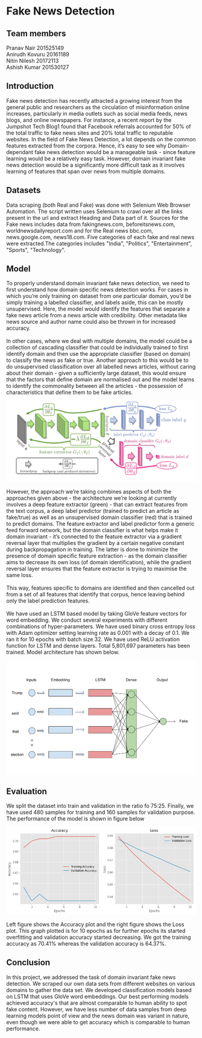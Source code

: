 # Fake News Detection

## Team members
Pranav Nair    201525149 \
Anirudh Kovuru 20161189 \
Nitin Nilesh   20172113 \
Ashish Kumar   201530127 

## Introduction
Fake news detection has recently attracted a growing interest from the general public and researchers as the circulation of misinformation online increases, particularly in media outlets such as social media feeds, news blogs, and online newspapers. For instance, a recent report by the Jumpshot Tech Blog1 found that Facebook referrals accounted for 50% of the total traffic to fake news sites and 20% total traffic to reputable websites. In the field of Fake News Detection, a lot depends on the common features extracted from the corpora. Hence, it’s easy to see why Domain-dependant fake news detection would be a manageable task - since feature learning would be a relatively easy task. However, domain invariant fake news detection would be a significantly more difficult task as it involves learning of features that span over news from multiple domains.

## Datasets
Data scraping (both Real and Fake) was done with Selenium Web Browser Automation. The script written uses Selenium to crawl over all the links present in the url and extract Heading and Data part of it. Sources for the Fake news includes data from fakingnews.com, beforeitsnews.com, worldnewsdailyreport.com and for the Real news bbc.com, news.google.com, news18.com. Five categories of each fake and real news were extracted.The categories includes "India", "Politics", "Entertainment", "Sports", "Technology".

## Model
To properly understand domain invariant fake news detection, we need to first understand how domain specific news detection works. For cases in which you’re only training on dataset from one particular domain, you’d be simply training a labelled classifier, and labels aside, this can be mostly unsupervised. Here, the model would identify the features that separate a fake news article from a news article with credibility. Other metadata like news source and author name could also be thrown in for increased accuracy. <br/><br/>
In other cases, where we deal with multiple domains, the model could be a collection of cascading classifier that could be individually trained to first identify domain and then use the appropriate classifier (based on domain) to classify the news as fake or true. Another approach to this would be to do unsupervised classification over all labelled news articles, without caring about their domain - given a sufficiently large dataset, this would ensure that the factors that define domain are normalised out and the model learns to identify the commonality between all the articles - the possession of characteristics that define them to be fake articles.

![Model Design](./model.PNG)

However, the approach we’re taking combines aspects of both the approaches given above - the architecture we’re looking at currently involves a deep feature extractor (green) - that can extract features from the text corpus, a deep label predictor (trained to predict an article as fake/true) as well as an unsupervised domain classifier (red) that is trained to predict domains. The feature extractor and label predictor form a generic feed forward network, but the domain classifier is what helps make it domain invariant - it’s connected to the feature extractor via a gradient reversal layer that multiplies the gradient by a certain negative constant during backpropagation in training. The latter is done to minimize the presence of domain specific feature extraction - as the domain classifier aims to decrease its own loss (of domain identification), while the gradient reversal layer ensures that the feature extractor is trying to maximise the same loss. <br/><br/>
This way, features specific to domains are identified and then cancelled out from a set of all features that identify that corpus, hence leaving behind only the label prediction features. <br/><br/>
We have used an LSTM based model by taking GloVe feature vectors for word embedding. We conduct several experiments with different combinations of hyper-parameters. We have used binary cross entropy loss with Adam optimizer setting learning rate as 0.001 with a decay of 0.1. We ran it for 10 epochs with batch size 32. We have used ReLU activation function for LSTM and dense layers. Total 5,801,697 parameters has been trained. Model architecture has shown below.

![Model Architecture](./Project_Arch.jpg)

## Evaluation
We split the dataset into train and validation in the ratio fo 75:25. Finally, we have used 480 samples for training and 160 samples for validation purpose. The performance of the model is shown in figure below

![Model Performance](./model_performance.png)

Left figure shows the Accuracy plot and the right figure shows the Loss plot. This graph plotted is for 10 epochs as for further epochs its started overfitting and validation accuracy started decreasing. We got the training accuracy as 70.41% whereas the validation accuracy is 64.37%.

## Conclusion
In this project, we addressed the task of domain invariant fake news detection. We scraped our own data sets from different websites on various domains to gather the data set. We developed classification models based on LSTM that uses GloVe word embeddings. Our best performing models achieved accuracy's that are almost comparable to human ability to spot fake content. However, we have less number of data samples from deep learning models point of view and the news domain was variant in nature, even though we were able to get accuracy which is comparable to human performance.
